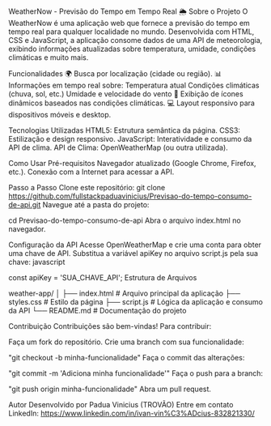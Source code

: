 WeatherNow - Previsão do Tempo em Tempo Real 🌦️
Sobre o Projeto
O WeatherNow é uma aplicação web que fornece a previsão do tempo em tempo real para qualquer localidade no mundo. Desenvolvida com HTML, CSS e JavaScript, a aplicação consome dados de uma API de meteorologia, exibindo informações atualizadas sobre temperatura, umidade, condições climáticas e muito mais.

Funcionalidades
🌍 Busca por localização (cidade ou região).
📊 Informações em tempo real sobre:
Temperatura atual
Condições climáticas (chuva, sol, etc.)
Umidade e velocidade do vento
🌅 Exibição de ícones dinâmicos baseados nas condições climáticas.
💻 Layout responsivo para dispositivos móveis e desktop.

Tecnologias Utilizadas
HTML5: Estrutura semântica da página.
CSS3: Estilização e design responsivo.
JavaScript: Interatividade e consumo da API de clima.
API de Clima: OpenWeatherMap (ou outra utilizada).

Como Usar
Pré-requisitos
Navegador atualizado (Google Chrome, Firefox, etc.).
Conexão com a Internet para acessar a API.

Passo a Passo
Clone este repositório:
git clone https://github.com/fullstackpaduavinicius/Previsao-do-tempo-consumo-de-api.git
Navegue até a pasta do projeto:


cd Previsao-do-tempo-consumo-de-api
Abra o arquivo index.html no navegador.

Configuração da API
Acesse OpenWeatherMap e crie uma conta para obter uma chave de API.
Substitua a variável apiKey no arquivo script.js pela sua chave:
javascript

const apiKey = 'SUA_CHAVE_API';
Estrutura de Arquivos


weather-app/
│
├── index.html          # Arquivo principal da aplicação
├── styles.css          # Estilo da página
├── script.js           # Lógica da aplicação e consumo da API
└── README.md           # Documentação do projeto

Contribuição
Contribuições são bem-vindas! Para contribuir:

Faça um fork do repositório.
Crie uma branch com sua funcionalidade:

"git checkout -b minha-funcionalidade"
Faça o commit das alterações:

"git commit -m 'Adiciona minha funcionalidade'"
Faça o push para a branch:

"git push origin minha-funcionalidade"
Abra um pull request.

Autor
Desenvolvido por Padua Vinicius (TROVÃO)
Entre em contato LinkedIn: https://www.linkedin.com/in/ivan-vin%C3%ADcius-832821330/
